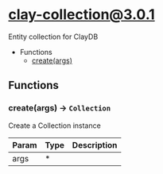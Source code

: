 # clay-collection@3.0.1

Entity collection for ClayDB

+ Functions
  + [create(args)](#clay-collection-function-create)

## Functions

<a class='md-heading-link' name="clay-collection-function-create" ></a>

### create(args) -> `Collection`

Create a Collection instance

| Param | Type | Description |
| ----- | --- | -------- |
| args | * |  |





